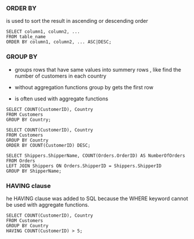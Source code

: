 
### ORDER BY 

is used to sort the result in ascending or descending order 

```
SELECT column1, column2, ...
FROM table_name
ORDER BY column1, column2, ... ASC|DESC;

```

### GROUP BY 

- groups rows  that have same values into summery rows , like find the number of customers in each country 

- without aggregation functions group by gets the first row 

- is often used with aggregate functions 

```
SELECT COUNT(CustomerID), Country
FROM Customers
GROUP BY Country;

SELECT COUNT(CustomerID), Country
FROM Customers
GROUP BY Country
ORDER BY COUNT(CustomerID) DESC;

SELECT Shippers.ShipperName, COUNT(Orders.OrderID) AS NumberOfOrders FROM Orders
LEFT JOIN Shippers ON Orders.ShipperID = Shippers.ShipperID
GROUP BY ShipperName;

```

### HAVING clause 

he HAVING clause was added to SQL because the WHERE keyword cannot be used with aggregate functions.

```
SELECT COUNT(CustomerID), Country
FROM Customers
GROUP BY Country
HAVING COUNT(CustomerID) > 5;

```